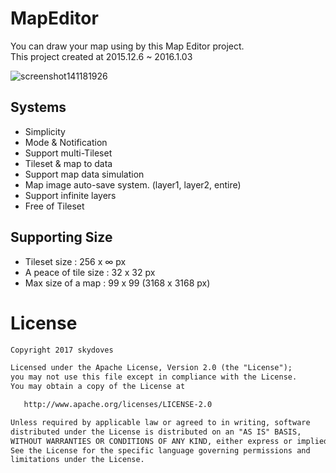 # MapEditor
You can draw your map using by this Map Editor project. <br>
This project created at 2015.12.6 ~ 2016.1.03

![screenshot141181926](https://user-images.githubusercontent.com/24237865/30772410-01da934e-a095-11e7-8901-d4b1eafb7f43.png)

## Systems
- Simplicity
- Mode & Notification
- Support multi-Tileset
- Tileset & map to data
- Support map data simulation
- Map image auto-save system. (layer1, layer2, entire)
- Support infinite layers
- Free of Tileset

## Supporting Size
- Tileset size : 256 x ∞ px
- A peace of tile size : 32 x 32 px
- Max size of a map : 99 x 99 (3168 x 3168 px)

# License
```xml
Copyright 2017 skydoves

Licensed under the Apache License, Version 2.0 (the "License");
you may not use this file except in compliance with the License.
You may obtain a copy of the License at

   http://www.apache.org/licenses/LICENSE-2.0

Unless required by applicable law or agreed to in writing, software
distributed under the License is distributed on an "AS IS" BASIS,
WITHOUT WARRANTIES OR CONDITIONS OF ANY KIND, either express or implied.
See the License for the specific language governing permissions and
limitations under the License.
```
